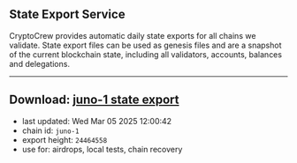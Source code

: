## State Export Service
CryptoCrew provides automatic daily state exports for all chains we validate. State export files can be used as genesis files and are a snapshot of the current blockchain state, including all validators, accounts, balances and delegations.

---
**Download: [juno-1 state export](https://dl-eu2.ccvalidators.com/SERVICE/juno/juno-1_export_24464558.json)**
---

- last updated: Wed Mar 05 2025 12:00:42
- chain id: `juno-1`
- export height: `24464558`
- use for: airdrops, local tests, chain recovery
